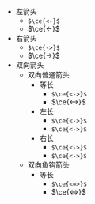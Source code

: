- 左箭头
	- `$\ce{<-}$`
	- $\ce{<-}$
- 右箭头
	- `$\ce{->}$`
	- $\ce{->}$
- 双向箭头
	- 双向普通箭头
		- 等长
			- `$\ce{<->}$`
			- $\ce{<->}$
		- 左长
			- `$\ce{<->}$`
			- `$\ce{<->}$`
		- 右长
			- `$\ce{<->}$`
			- `$\ce{<->}$`
	- 双向鱼钩箭头
		- 等长
			- `$\ce{<=>}$`
			- $\ce{<=>}$